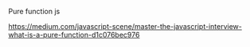 Pure function js

https://medium.com/javascript-scene/master-the-javascript-interview-what-is-a-pure-function-d1c076bec976
